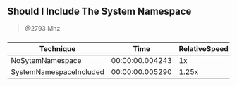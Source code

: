 
Should I Include The System Namespace
-------------------------------------
> @2793 Mhz


### 


|Technique              |Time           |RelativeSpeed|Throughput|
|-----------------------|---------------|-------------|----------|
|NoSytemNamespace       |00:00:00.004243|1x           |23566.01/s|
|SystemNamespaceIncluded|00:00:00.005290|1.25x        |18901.81/s|




